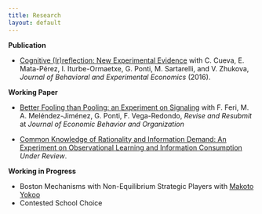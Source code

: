 ```yaml
---
title: Research
layout: default
---
```




**Publication**   



- [Cognitive (Ir)reflection: New Experimental Evidence](https://www.dropbox.com/s/e9qdlbw2q5wzlo9/CRT_Published_Paper.pdf?dl=0)  with C. Cueva, E. Mata-Pérez, I. Iturbe-Ormaetxe, G. Ponti, M. Sartarelli, and V. Zhukova, *Journal of Behavioral and Experimental Economics* (2016).  



**Working Paper**   



- [Better Fooling than Pooling: an Experiment on Signaling]()  with F. Feri, M. A. Meléndez-Jiménez, G. Ponti, F. Vega-Redondo, *Revise and Resubmit* at  *Journal of Economic Behavior and Organization*

- [Common Knowledge of Rationality and Information Demand: An Experiment on Observational Learning and Information Consumption]()  *Under Review*. 



**Working in Progress**   



- Boston Mechanisms with Non-Equilibrium Strategic Players with [Makoto Yokoo](http://agent.inf.kyushu-u.ac.jp/~yokoo/)
- Contested School Choice

